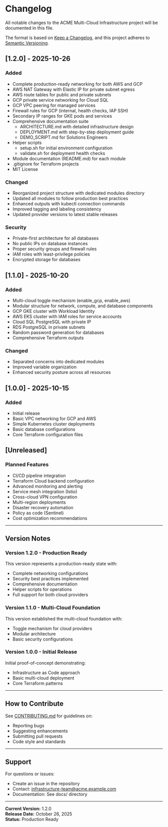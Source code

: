 # Changelog

All notable changes to the ACME Multi-Cloud Infrastructure project will be documented in this file.

The format is based on [Keep a Changelog](https://keepachangelog.com/en/1.0.0/),
and this project adheres to [Semantic Versioning](https://semver.org/spec/v2.0.0.html).

## [1.2.0] - 2025-10-26

### Added
- Complete production-ready networking for both AWS and GCP
- AWS NAT Gateway with Elastic IP for private subnet egress
- AWS route tables for public and private subnets
- GCP private service networking for Cloud SQL
- GCP VPC peering for managed services
- Firewall rules for GCP (internal, health checks, IAP SSH)
- Secondary IP ranges for GKE pods and services
- Comprehensive documentation suite
  - ARCHITECTURE.md with detailed infrastructure design
  - DEPLOYMENT.md with step-by-step deployment guide
  - DEMO_SCRIPT.md for Solutions Engineers
- Helper scripts
  - setup.sh for initial environment configuration
  - validate.sh for deployment health checks
- Module documentation (README.md) for each module
- .gitignore for Terraform projects
- MIT License

### Changed
- Reorganized project structure with dedicated modules directory
- Updated all modules to follow production best practices
- Enhanced outputs with kubectl connection commands
- Improved tagging and labeling consistency
- Updated provider versions to latest stable releases

### Security
- Private-first architecture for all databases
- No public IPs on database instances
- Proper security groups and firewall rules
- IAM roles with least-privilege policies
- Encrypted storage for databases

## [1.1.0] - 2025-10-20

### Added
- Multi-cloud toggle mechanism (enable_gcp, enable_aws)
- Modular structure for network, compute, and database components
- GCP GKE cluster with Workload Identity
- AWS EKS cluster with IAM roles for service accounts
- Cloud SQL PostgreSQL with private IP
- RDS PostgreSQL in private subnets
- Random password generation for databases
- Comprehensive Terraform outputs

### Changed
- Separated concerns into dedicated modules
- Improved variable organization
- Enhanced security posture across all resources

## [1.0.0] - 2025-10-15

### Added
- Initial release
- Basic VPC networking for GCP and AWS
- Simple Kubernetes cluster deployments
- Basic database configurations
- Core Terraform configuration files

## [Unreleased]

### Planned Features
- CI/CD pipeline integration
- Terraform Cloud backend configuration
- Advanced monitoring and alerting
- Service mesh integration (Istio)
- Cross-cloud VPN configuration
- Multi-region deployments
- Disaster recovery automation
- Policy as code (Sentinel)
- Cost optimization recommendations

---

## Version Notes

### Version 1.2.0 - Production Ready
This version represents a production-ready state with:
- Complete networking configurations
- Security best practices implemented
- Comprehensive documentation
- Helper scripts for operations
- Full support for both cloud providers

### Version 1.1.0 - Multi-Cloud Foundation
This version established the multi-cloud foundation with:
- Toggle mechanism for cloud providers
- Modular architecture
- Basic security configurations

### Version 1.0.0 - Initial Release
Initial proof-of-concept demonstrating:
- Infrastructure as Code approach
- Basic multi-cloud deployment
- Core Terraform patterns

---

## How to Contribute

See [CONTRIBUTING.md](CONTRIBUTING.md) for guidelines on:
- Reporting bugs
- Suggesting enhancements
- Submitting pull requests
- Code style and standards

---

## Support

For questions or issues:
- Create an issue in the repository
- Contact: infrastructure-team@acme.example.com
- Documentation: See docs/ directory

---

**Current Version:** 1.2.0  
**Release Date:** October 26, 2025  
**Status:** Production Ready
